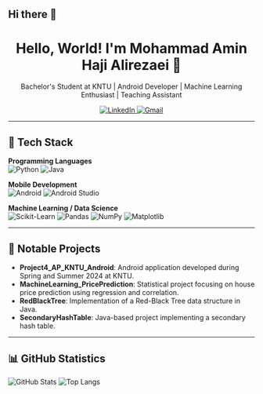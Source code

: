 ## Hi there 👋

<h1 align="center">Hello, World! I'm Mohammad Amin Haji Alirezaei 👋</h1>

<p align="center">
  Bachelor's Student at KNTU | Android Developer | Machine Learning Enthusiast | Teaching Assistant
</p>

<p align="center">
  <a href="https://linkedin.com/in/mohammad-amin-haji-alirezaei-66522a2aa">
    <img src="https://img.shields.io/badge/LinkedIn-blue?logo=linkedin&style=for-the-badge" alt="LinkedIn">
  </a>
  <!-- در صورت تمایل، ایمیل خود را در لینک زیر جایگزین کنید -->
  <a href="mailto:m.a.hajialirezaei05@gmail.com">
    <img src="https://img.shields.io/badge/Gmail-red?logo=gmail&style=for-the-badge" alt="Gmail">
  </a>
</p>

---

## 🧠 Tech Stack

**Programming Languages**  
![Python](https://img.shields.io/badge/-Python-3776AB?logo=python&logoColor=white&style=flat)
![Java](https://img.shields.io/badge/-Java-007396?logo=java&logoColor=white&style=flat)

**Mobile Development**  
![Android](https://img.shields.io/badge/-Android-3DDC84?logo=android&logoColor=white&style=flat)
![Android Studio](https://img.shields.io/badge/-Android%20Studio-3DDC84?logo=androidstudio&logoColor=white&style=flat)

**Machine Learning / Data Science**  
![Scikit-Learn](https://img.shields.io/badge/-Scikit_Learn-F7931E?logo=scikitlearn&logoColor=white&style=flat)
![Pandas](https://img.shields.io/badge/-Pandas-150458?logo=pandas&logoColor=white&style=flat)
![NumPy](https://img.shields.io/badge/-NumPy-013243?logo=numpy&logoColor=white&style=flat)
![Matplotlib](https://img.shields.io/badge/-Matplotlib-11557C?logo=matplotlib&logoColor=white&style=flat)

---

## 📂 Notable Projects

- **Project4_AP_KNTU_Android**: Android application developed during Spring and Summer 2024 at KNTU.
- **MachineLearning_PricePrediction**: Statistical project focusing on house price prediction using regression and correlation.
- **RedBlackTree**: Implementation of a Red-Black Tree data structure in Java.
- **SecondaryHashTable**: Java-based project implementing a secondary hash table.

---

## 📊 GitHub Statistics

![GitHub Stats](https://github-readme-stats.vercel.app/api?username=mahajialirezaei&show_icons=true&theme=tokyonight)
![Top Langs](https://github-readme-stats.vercel.app/api/top-langs/?username=mahajialirezaei&layout=compact&theme=tokyonight)
